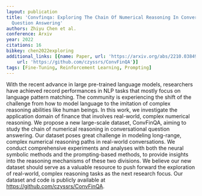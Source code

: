 ```yaml
---
layout: publication
title: 'Convfinqa: Exploring The Chain Of Numerical Reasoning In Conversational Finance
  Question Answering'
authors: Zhiyu Chen et al.
conference: Arxiv
year: 2022
citations: 16
bibkey: chen2022exploring
additional_links: [{name: Paper, url: 'https://arxiv.org/abs/2210.03849'}, {name: Code,
    url: 'https://github.com/czyssrs/ConvFinQA'}]
tags: [Fine-Tuning, Reinforcement Learning, Prompting]
---
```

With the recent advance in large pre-trained language models, researchers
have achieved record performances in NLP tasks that mostly focus on language
pattern matching. The community is experiencing the shift of the challenge from
how to model language to the imitation of complex reasoning abilities like
human beings. In this work, we investigate the application domain of finance
that involves real-world, complex numerical reasoning. We propose a new
large-scale dataset, ConvFinQA, aiming to study the chain of numerical
reasoning in conversational question answering. Our dataset poses great
challenge in modeling long-range, complex numerical reasoning paths in
real-world conversations. We conduct comprehensive experiments and analyses
with both the neural symbolic methods and the prompting-based methods, to
provide insights into the reasoning mechanisms of these two divisions. We
believe our new dataset should serve as a valuable resource to push forward the
exploration of real-world, complex reasoning tasks as the next research focus.
Our dataset and code is publicly available at
https://github.com/czyssrs/ConvFinQA.